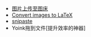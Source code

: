- [图片上传至图床](https://github.com/Molunerfinn/picgo/releases)
- [Convert images to LaTeX](https://mathpix.com/)
- [snipaste](https://docs.snipaste.com/zh-cn/getting-started)
- Yoink拖到文件[提升效率的神器]